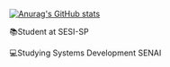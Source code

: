[![Anurag's GitHub stats](https://github-readme-stats.vercel.app/api?username=carloshrick&show_icons=true]&theme=dracula)](https://github.com/anuraghazra/github-readme-stats)


📚Student at SESI-SP

💻Studying Systems Development SENAI
